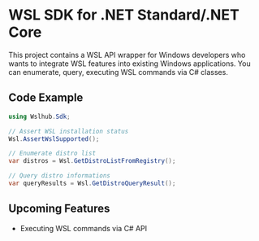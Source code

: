 # WSL SDK for .NET Standard/.NET Core

This project contains a WSL API wrapper for Windows developers who wants to integrate WSL features into existing Windows applications. You can enumerate, query, executing WSL commands via C# classes.

## Code Example

```csharp
using Wslhub.Sdk;

// Assert WSL installation status
Wsl.AssertWslSupported();

// Enumerate distro list
var distros = Wsl.GetDistroListFromRegistry();

// Query distro informations
var queryResults = Wsl.GetDistroQueryResult();
```

## Upcoming Features

- Executing WSL commands via C# API
